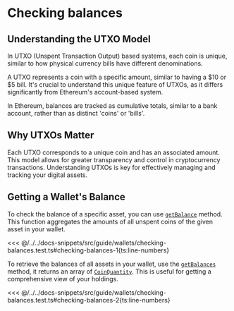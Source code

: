 # Checking balances

## Understanding the UTXO Model

In UTXO (Unspent Transaction Output) based systems, each coin is unique, similar to how physical currency bills have different denominations.

A UTXO represents a coin with a specific amount, similar to having a $10 or $5 bill. It's crucial to understand this unique feature of UTXOs, as it differs significantly from Ethereum's account-based system.

In Ethereum, balances are tracked as cumulative totals, similar to a bank account, rather than as distinct 'coins' or 'bills'.

## Why UTXOs Matter

Each UTXO corresponds to a unique coin and has an associated amount. This model allows for greater transparency and control in cryptocurrency transactions. Understanding UTXOs is key for effectively managing and tracking your digital assets.

## Getting a Wallet's Balance

To check the balance of a specific asset, you can use [`getBalance`](../../api/Account/Account.md#getbalance) method. This function aggregates the amounts of all unspent coins of the given asset in your wallet.

<<< @/../../docs-snippets/src/guide/wallets/checking-balances.test.ts#checking-balances-1{ts:line-numbers}

To retrieve the balances of all assets in your wallet, use the [`getBalances`](../../api/Account/Account.md#getbalances) method, it returns an array of [`CoinQuantity`](../../api/Account/index.md#coinquantity). This is useful for getting a comprehensive view of your holdings.

<<< @/../../docs-snippets/src/guide/wallets/checking-balances.test.ts#checking-balances-2{ts:line-numbers}
